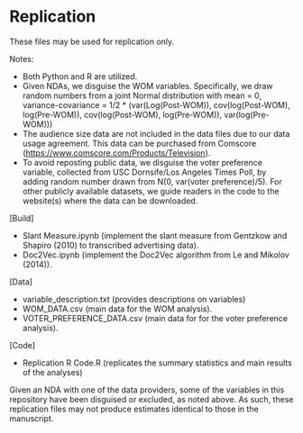# Replication

These files may be used for replication only.

Notes:
- Both Python and R are utilized.
- Given NDAs, we disguise the WOM variables. Specifically, we draw random numbers from a joint Normal distribution with mean = 0, variance-covariance = 1/2 * (var(Log(Post-WOM)), cov(log(Post-WOM), log(Pre-WOM)), cov(log(Post-WOM), log(Pre-WOM)), var(log(Pre-WOM)))
- The audience size data are not included in the data files due to our data usage agreement. This data can be purchased from Comscore (https://www.comscore.com/Products/Television).
- To avoid reposting public data, we disguise the voter preference variable, collected from USC Dornsife/Los Angeles Times Poll, by adding random number drawn from N(0, var(voter preference)/5). For other publicly available datasets, we guide readers in the code to the website(s) where the data can be downloaded. 

[Build]
- Slant Measure.ipynb (implement the slant measure from Gentzkow and Shapiro (2010) to transcribed advertising data).
- Doc2Vec.ipynb (implement the Doc2Vec algorithm from Le and Mikolov (2014)).

[Data]
- variable_description.txt (provides descriptions on variables)
- WOM_DATA.csv (main data for the WOM analysis).
- VOTER_PREFERENCE_DATA.csv (main data for for the voter preference analysis).

[Code]
- Replication R Code.R (replicates the summary statistics and main results of the analyses)

Given an NDA with one of the data providers, some of the variables in this repository have been disguised or excluded, as noted above. As such, these replication files may not produce estimates identical to those in the manuscript.
